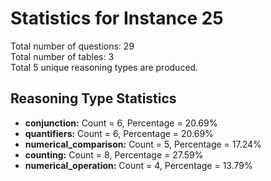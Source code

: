 # Statistics for Instance 25<br/>
Total number of questions: 29<br/>
Total number of tables: 3<br/>
Total 5 unique reasoning types are produced.<br/>
## Reasoning Type Statistics<br/>
- **conjunction:** Count = 6, Percentage = 20.69%<br/>
- **quantifiers:** Count = 6, Percentage = 20.69%<br/>
- **numerical_comparison:** Count = 5, Percentage = 17.24%<br/>
- **counting:** Count = 8, Percentage = 27.59%<br/>
- **numerical_operation:** Count = 4, Percentage = 13.79%<br/>
